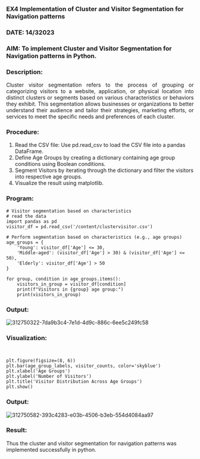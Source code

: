### EX4 Implementation of Cluster and Visitor Segmentation for Navigation patterns
### DATE: 14/32023
### AIM: To implement Cluster and Visitor Segmentation for Navigation patterns in Python.
### Description:
<div align= "justify">Cluster visitor segmentation refers to the process of grouping or categorizing visitors to a website, 
  application, or physical location into distinct clusters or segments based on various characteristics or behaviors they exhibit. 
  This segmentation allows businesses or organizations to better understand their audience and tailor their strategies, marketing efforts, 
  or services to meet the specific needs and preferences of each cluster.</div>
  
### Procedure:
1) Read the CSV file: Use pd.read_csv to load the CSV file into a pandas DataFrame.
2) Define Age Groups by creating a dictionary containing age group conditions using Boolean conditions.
3) Segment Visitors by iterating through the dictionary and filter the visitors into respective age groups.
4) Visualize the result using matplotlib.

### Program:
```
# Visitor segmentation based on characteristics
# read the data
import pandas as pd
visitor_df = pd.read_csv('/content/clustervisitor.csv')

# Perform segmentation based on characteristics (e.g., age groups)
age_groups = {
    'Young': visitor_df['Age'] <= 30,
    'Middle-aged': (visitor_df['Age'] > 30) & (visitor_df['Age'] <= 50),
    'Elderly': visitor_df['Age'] > 50
}

for group, condition in age_groups.items():  
    visitors_in_group = visitor_df[condition] 
    print(f"Visitors in {group} age group:")
    print(visitors_in_group)
```
### Output:

![312750322-7da9b3c4-7e1d-4d9c-886c-6ee5c249fc58](https://github.com/AdhithiyanK/WDM_EXP4/assets/121029258/102029ec-51e7-441f-ac3d-226364eff1a6)

### Visualization:
```


plt.figure(figsize=(8, 6))
plt.bar(age_group_labels, visitor_counts, color='skyblue')
plt.xlabel('Age Groups')
plt.ylabel('Number of Visitors')
plt.title('Visitor Distribution Across Age Groups')
plt.show()
```
### Output:
![312750582-393c4283-e03b-4506-b3eb-554d4084aa97](https://github.com/AdhithiyanK/WDM_EXP4/assets/121029258/bcfeced8-b58a-434f-b060-81269bb6fcff)


### Result:
Thus the cluster and visitor segmentation for navigation patterns was implemented successfully in python.
